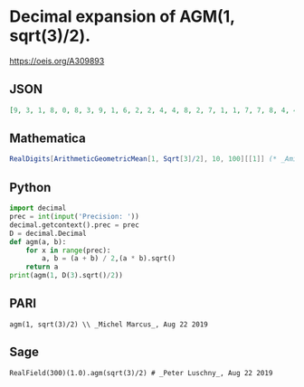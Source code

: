 # Decimal expansion of AGM\(1, sqrt\(3\)/2\)\.
https://oeis.org/A309893
## JSON
```JSON
[9, 3, 1, 8, 0, 8, 3, 9, 1, 6, 2, 2, 4, 4, 8, 2, 7, 1, 1, 7, 7, 8, 4, 4, 5, 1, 5, 5, 1, 2, 1, 3, 5, 2, 9, 7, 5, 7, 8, 7, 6, 6, 4, 2, 8, 4, 1, 3, 4, 2, 6, 8, 6, 1, 1, 1, 0, 2, 2, 0, 6, 1, 3, 4, 8, 9, 1, 6, 2, 8, 9, 7, 2, 8]
```
## Mathematica
```Mathematica
RealDigits[ArithmeticGeometricMean[1, Sqrt[3]/2], 10, 100][[1]] (* _Amiram Eldar_, Aug 21 2019 *)
```
## Python
```Python
import decimal
prec = int(input('Precision: '))
decimal.getcontext().prec = prec
D = decimal.Decimal
def agm(a, b):
    for x in range(prec):
        a, b = (a + b) / 2,(a * b).sqrt()
    return a
print(agm(1, D(3).sqrt()/2))
```
## PARI
```PARI
agm(1, sqrt(3)/2) \\ _Michel Marcus_, Aug 22 2019
```
## Sage
```Sage
RealField(300)(1.0).agm(sqrt(3)/2) # _Peter Luschny_, Aug 22 2019
```
